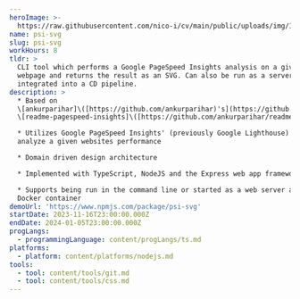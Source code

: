 ```yaml
---
heroImage: >-
  https://raw.githubusercontent.com/nico-i/cv/main/public/uploads/img/1080-psi-svg.png
name: psi-svg
slug: psi-svg
workHours: 8
tldr: >
  CLI tool which performs a Google PageSpeed Insights analysis on a given
  webpage and returns the result as an SVG. Can also be run as a server or
  integrated into a CD pipeline.
description: >
  * Based on
  \[ankurparihar]\([https://github.com/ankurparihar)'s](https://github.com/ankurparihar\)'s)
  \[readme-pagespeed-insights]\([https://github.com/ankurparihar/readme-pagespeed-insights](https://github.com/ankurparihar/readme-pagespeed-insights))

  * Utilizes Google PageSpeed Insights' (previously Google Lighthouse) API to
  analyze a given websites performance

  * Domain driven design architecture

  * Implemented with TypeScript, NodeJS and the Express web app framework

  * Supports being run in the command line or started as a web server as a
  Docker container
demoUrl: 'https://www.npmjs.com/package/psi-svg'
startDate: 2023-11-16T23:00:00.000Z
endDate: 2024-01-05T23:00:00.000Z
progLangs:
  - programmingLanguage: content/progLangs/ts.md
platforms:
  - platform: content/platforms/nodejs.md
tools:
  - tool: content/tools/git.md
  - tool: content/tools/css.md
---
```


